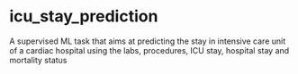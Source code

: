 # icu_stay_prediction
A supervised ML task that aims at predicting the stay in intensive care unit of  a cardiac hospital using the labs, procedures, ICU stay, hospital stay and mortality status
